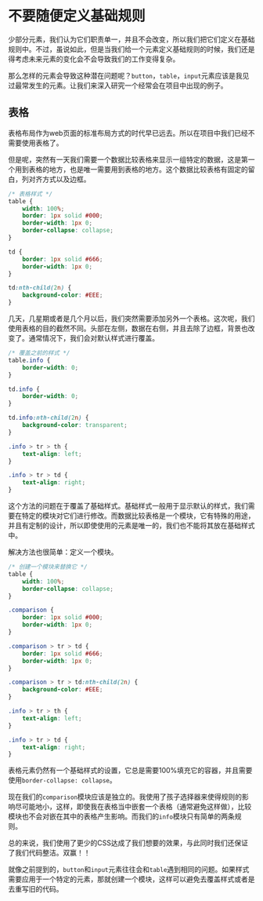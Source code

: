 # 不要随便定义基础规则

少部分元素，我们认为它们职责单一，并且不会改变，所以我们把它们定义在基础规则中。不过，虽说如此，但是当我们给一个元素定义基础规则的时候，我们还是得考虑未来元素的变化会不会导致我们的工作变得复杂。

那么怎样的元素会导致这种潜在问题呢？`button`，`table`，`input`元素应该是我见过最常发生的元素。让我们来深入研究一个经常会在项目中出现的例子。

## 表格

表格布局作为web页面的标准布局方式的时代早已远去。所以在项目中我们已经不需要使用表格了。

但是呢，突然有一天我们需要一个数据比较表格来显示一组特定的数据，这是第一个用到表格的地方，也是唯一需要用到表格的地方。这个数据比较表格有固定的留白，列对齐方式以及边框。

```css
/* 表格样式 */
table {
    width: 100%;
    border: 1px solid #000;
    border-width: 1px 0;
    border-collapse: collapse;
}

td {
    border: 1px solid #666;
    border-width: 1px 0;
}

td:nth-child(2n) {
    background-color: #EEE;
}
```

几天，几星期或者是几个月以后，我们突然需要添加另外一个表格。这次呢，我们使用表格的目的截然不同。头部在左侧，数据在右侧，并且去除了边框，背景也改变了。通常情况下，我们会对默认样式进行覆盖。

```css
/* 覆盖之前的样式 */
table.info {
    border-width: 0;
}

td.info {
    border-width: 0;
}

td.info:nth-child(2n) {
    background-color: transparent;
}

.info > tr > th {
    text-align: left;
}

.info > tr > td {
    text-align: right; 
}
```

这个方法的问题在于覆盖了基础样式。基础样式一般用于显示默认的样式，我们需要在特定的模块对它们进行修改。而数据比较表格是一个模块，它有特殊的用途，并且有定制的设计，所以即使使用的元素是唯一的，我们也不能将其放在基础样式中。

解决方法也很简单：定义一个模块。

```css
/* 创建一个模块来替换它 */
table {
    width: 100%;
    border-collapse: collapse;
}

.comparison {
    border: 1px solid #000;
    border-width: 1px 0;
}

.comparison > tr > td {
    border: 1px solid #666;
    border-width: 1px 0;
}

.comparison > tr > td:nth-child(2n) {
    background-color: #EEE;
}

.info > tr > th {
    text-align: left; 
}

.info > tr > td {
    text-align: right; 
}
```

表格元素仍然有一个基础样式的设置，它总是需要100%填充它的容器，并且需要使用`border-collapse: collapse`。

现在我们的`comparison`模块应该是独立的。我使用了孩子选择器来使得规则的影响尽可能地小，这样，即使我在表格当中嵌套一个表格（通常避免这样做），比较模块也不会对嵌在其中的表格产生影响。而我们的`info`模块只有简单的两条规则。

总的来说，我们使用了更少的CSS达成了我们想要的效果，与此同时我们还保证了我们代码整洁。双赢！！

就像之前提到的，`button`和`input`元素往往会和`table`遇到相同的问题。如果样式需要应用于一个特定的元素，那就创建一个模块，这样可以避免去覆盖样式或者是去重写旧的代码。

